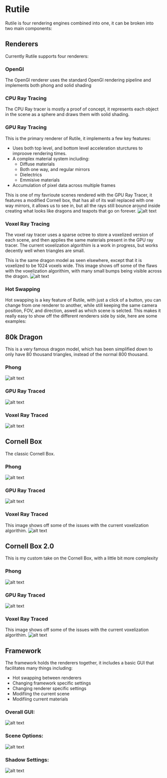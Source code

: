 # Rutile
Rutile is four rendering engines combined into one, it can be broken into two main components:
## Renderers
Currently Rutile supports four renderers:
### OpenGl
The OpenGl renderer uses the standard OpenGl rendering pipeline and implements both phong and solid shading
### CPU Ray Tracing
The CPU Ray tracer is mostly a proof of concept, it represents each object in the scene as a sphere and draws them with solid shading.
### GPU Ray Tracing
This is the primary renderer of Rutile, it implements a few key features:
* Uses both top level, and bottom level acceleration sturctures to improove rendering times.
* A complex material system including:
  * Diffuse materials
  * Both one way, and regular mirrors
  * Dielectrics
  * Emmisive materials
* Accumulation of pixel data across multiple frames

This is one of my favrioute scenes rendered with the GPU Ray Tracer, it features a modified Cornell box, that has all of its wall replaced with one way mirrors, it allows us to see in, but all the rays still bounce around inside creating what looks like dragons and teapots that go on forever.
![alt text](https://github.com/Ben-Bingham/Rutile/raw/main/gallery/Cornell%20Box%202.0.png "Cornell Box 2.0")
### Voxel Ray Tracing
The voxel ray tracer uses a sparse octree to store a voxelized version of each scene, and then applies the same materials present in the GPU ray tracer.
The current voxelization algorithim is a work in progress, but works decently well when triangles are small.

This is the same dragon model as seen elsewhere, except that it is voxelized to be 1024 voxels wide. This image shows off some of the flaws with the voxelization algorithim, with many small bumps being visible across the dragon. 
![alt text](https://github.com/Ben-Bingham/Rutile/raw/main/gallery/SilverDragon1024.png "Cornell Box 2.0")

### Hot Swapping
Hot swapping is a key feature of Rutile, with just a click of a button, you can change from one renderer to another, while still keeping the same camera position, FOV, and direction, aswell as which scene is selcted.
This makes it really easy to show off the different renderers side by side, here are some examples:

## 80k Dragon
This is a very famous dragon model, which has been simplified down to only have 80 thousand triangles, instead of the normal 800 thousand.
### Phong
![alt text](https://github.com/Ben-Bingham/Rutile/raw/main/gallery/80k%20Dragon/80K%20Dragon%20Phong.png "80k Dragon Phong")
### GPU Ray Traced
![alt text](https://github.com/Ben-Bingham/Rutile/raw/main/gallery/80k%20Dragon/80K%20Dragon%20Ray%20Traced.png "80k Dragon Ray Traced")
### Voxel Ray Traced
![alt text](https://github.com/Ben-Bingham/Rutile/raw/main/gallery/80k%20Dragon/80K%20Dragon%20Voxel%20Traced.png "80k Dragon Voxel Traced")

## Cornell Box
The classic Cornell Box.
### Phong
![alt text](https://github.com/Ben-Bingham/Rutile/raw/main/gallery/Cornell%20Box/OpenGl.png "Cornell Box Phong")
### GPU Ray Traced
![alt text](https://github.com/Ben-Bingham/Rutile/raw/main/gallery/Cornell%20Box/GPU-Ray-Tracing.png "Cornell Box Ray Traced")
### Voxel Ray Traced
This image shows off some of the issues with the current voxelization algorithim.
![alt text](https://github.com/Ben-Bingham/Rutile/raw/main/gallery/Cornell%20Box/Voxel-Ray-Tracing.png "Cornell Box Voxel Traced")

## Cornell Box 2.0
This is my custom take on the Cornell Box, with a little bit more complexity
### Phong
![alt text](https://github.com/Ben-Bingham/Rutile/raw/main/gallery/Cornell%20Box%202.0/OpenGL.png "Cornell Box 2.0 Phong")
### GPU Ray Traced
![alt text](https://github.com/Ben-Bingham/Rutile/raw/main/gallery/Cornell%20Box%202.0/GPUTraced.png "Cornell Box 2.0 Traced")
### Voxel Ray Traced
This image shows off some of the issues with the current voxelization algorithim.
![alt text](https://github.com/Ben-Bingham/Rutile/raw/main/gallery/Cornell%20Box%202.0/Voxel.png "Cornell Box 2.0 Voxel Traced")

## Framework
The framework holds the renderers together, it includes a basic GUI that facilitates many things including:
* Hot swapping between renderers
* Changing framework specific settings
* Changing renderer specific settings
* Modifiing the current scene
* Modifiing current materials

### Overall GUI:
![alt text](https://github.com/Ben-Bingham/Rutile/raw/main/gallery/framework/Overall%20Gui.png "Overall GUI")
### Scene Options:
![alt text](https://github.com/Ben-Bingham/Rutile/raw/main/gallery/framework/Scene%20Modification.png "Scene Options")
### Shadow Settings:
![alt text](https://github.com/Ben-Bingham/Rutile/raw/main/gallery/framework/Shadow%20Settings.png "Shadeow Settings")
